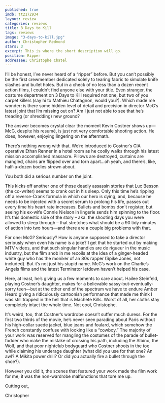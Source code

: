 ```yaml
---
published: true
imdb: tt2172934
layout: review
categories: reviews
title: 3 Days to Kill
tags: reviews
image: "3-days-to-kill.jpg"
author: Christopher Redmond
stars: 3
excerpt: This is where the short description will go.
position: Ripper
addressee: Christophe Chatel
---
```


I’ll be honest, I’ve never heard of a “ripper” before. But you can’t possibly be the first crewmember dedicated solely to tearing fabric to simulate knife slashes and bullet holes. But in a check of no less than a dozen recent action films, I couldn’t find anyone else with your title. Even stranger, the costume department on 3 Days to Kill required not one, but two of you carpet killers (say hi to Mathieu Chatagnon, would you?). Which made me wonder: is there some hidden level of detail and precision in director McG’s latest joint that I’m missing out on? Am I just not able to see that he’s treading (or shredding) new ground?

The answer becomes crystal clear the moment Kevin Costner shows up—McG, despite his resumé, is just not very comfortable shooting action. He does, however, enjoying lingering on the aftermath.

There’s nothing wrong with that. We’re introduced to Costner’s CIA operative Ethan Renner in a hotel room as he coolly walks through his latest mission accomplished massacre. Pillows are destroyed, curtains are mangled, chairs are flipped over and torn apart…oh yeah, and there’s, like, half-a-dozen bodies strewn about.

You both did a serious number on the joint.

This kicks off another one of those deadly assassin stories that Luc Besson (the co-writer) seems to crank out in his sleep. Only this time he’s ripping off a reverse-Crank formula in which our hero is dying, and, because he needs to be injected with a secret serum to prolong his life, passes out every time his heart rate increases. Bullets and bombs don’t register, but seeing his ex-wife Connie Nielson in lingerie sends him spinning to the floor. It’s this domestic side of the story – aka. the shooting days you were allowed to sleep through – that stretches what should be a 90 tidy minutes of action into two hours—and there are a couple big problems with that.

For one: McG? Seriously? How is anyone supposed to take a director seriously when even his name is a joke? I get that he started out by making MTV videos, and that such singular handles are de rigueur in the music industry, but the film snob in me recoils at the idea of a ginger-headed white guy who has the moniker of an 80s rapper (Spike Jones, not included). But it’s not just his stupid name. McG’s work on the Charlie’s Angels films and the latest Terminator letdown haven’t helped his case.

Here, at least, he’s giving us a few moments to care about. Hailee Steinfeld, playing Costner’s daughter, makes for a believable sassy-but-eventually-sorry teen—but at the other end of the spectrum we have to endure Amber Heard giving a ridiculously cartoonish performance that made me think I was still trapped in the hell that is Machete Kills. Worst of all, her cloths stay completely intact the whole time. Not cool, Christophe.

It’s weird, too, that Costner’s wardrobe doesn’t suffer much duress. For the first two thirds of the movie, he’s never seen parading about Paris without his high-collar suede jacket, blue jeans and foulard, which somehow the French constantly confuse with looking like a “cowboy.” The majority of your work was reserved for mangling the costumes of the parade of bullet-fodder who make the mistake of crossing his path, including the Albino, the Wolf, and that poor nightclub bodyguard who Costner shoots in the toe while claiming his underage daughter (what did you use for that one? An awl? A Mikita power drill? Or did you actually fire a bullet through the shoe?).

However you did it, the scenes that featured your work made the film work for me; it was the non-wardrobe malfunctions that tore me up.

Cutting out,

Christopher